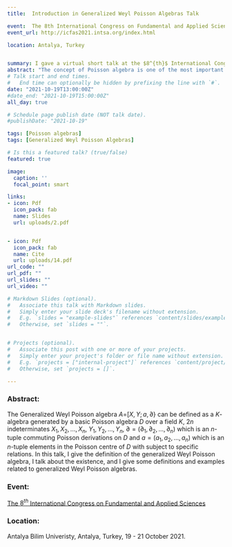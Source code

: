 ```yaml
---
title:  Introduction in Generalized Weyl Poisson Algebras Talk

event:  The 8th International Congress on Fundamental and Applied Sciences
event_url: http://icfas2021.intsa.org/index.html

location: Antalya, Turkey


summary: I gave a virtual short talk at the $8^{th}$ International Congress on Fundamental and Applied Sciences, Antalya, Turkey, 19 - 21 October 2021.
abstract: "The concept of Poisson algebra is one of the most important concepts in mathematics that make a link between commutative and noncommutative algebra. The Poisson algebra D can be defined as an algebra over a field K with Poisson bracket {,} such that (D,{,}) is satisfying anti-commutative, Jacobi identity and Leibniz rule. In this talk, I will give the definition of Poisson algebra, talk about some related concepts of polynomial Poisson algebras and give some examples."
# Talk start and end times.
#   End time can optionally be hidden by prefixing the line with `#`.
date: "2021-10-19T13:00:00Z"
#date_end: "2021-10-19T15:00:00Z"
all_day: true

# Schedule page publish date (NOT talk date).
#publishDate: "2021-10-19"

tags: [Poisson algebras]
tags: [Generalized Weyl Poisson Algebras]

# Is this a featured talk? (true/false)
featured: true

image:
  caption: ''
  focal_point: smart

links:
- icon: Pdf
  icon_pack: fab
  name: Slides
  url: uploads/2.pdf


- icon: Pdf
  icon_pack: fab
  name: Cite
  url: uploads/14.pdf
url_code: ""
url_pdf: ""
url_slides: ""
url_video: ""

# Markdown Slides (optional).
#   Associate this talk with Markdown slides.
#   Simply enter your slide deck's filename without extension.
#   E.g. `slides = "example-slides"` references `content/slides/example-slides.md`.
#   Otherwise, set `slides = ""`.


# Projects (optional).
#   Associate this post with one or more of your projects.
#   Simply enter your project's folder or file name without extension.
#   E.g. `projects = ["internal-project"]` references `content/project/deep-learning/index.md`.
#   Otherwise, set `projects = []`.

---
```

### Abstract:
The Generalized Weyl Poisson algebra $A=$[$X,Y;a,\partial$} can be defined as a $K$-algebra generated by a basic Poisson algebra $D$ over a field $K$, 
$2n$ indeterminates $X_1,X_2,\ldots,X_n,$ $Y_1,Y_2,\ldots,Y_n,$ $\partial=(\partial_1,\partial_2, \ldots, \partial_n)$  which is an  $n$-tuple commuting
Poisson derivations on $D$ and $a=(a_1,a_2,\ldots,a_n)$ which is  an $n$-tuple elements in the Poisson centre of $D$ with subject to specific relations. 
In this talk, I give the definition of the generalized Weyl Poisson algebra, I talk about the existence, and I give some definitions and examples 
related to generalized Weyl Poisson algebras.
### Event: 
[The $8^{th}$ International Congress on Fundamental and Applied Sciences](http://icfas2021.intsa.org/index.html)

### Location:
Antalya Bilim Univeristy, Antalya, Turkey, 19 - 21 October 2021. 

 